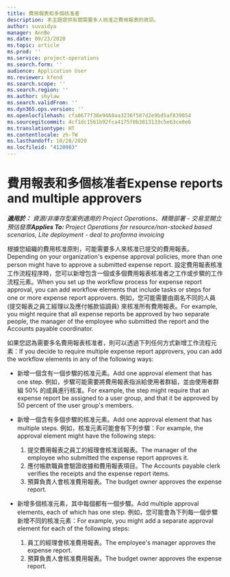 ```yaml
---
title: 費用報表和多個核准者
description: 本主題提供有關需要多人核准之費用報表的資訊。
author: suvaidya
manager: AnnBe
ms.date: 09/23/2020
ms.topic: article
ms.prod: ''
ms.service: project-operations
ms.search.form: ''
audience: Application User
ms.reviewer: kfend
ms.search.scope: ''
ms.search.region: ''
ms.author: shylaw
ms.search.validFrom: ''
ms.dyn365.ops.version: ''
ms.openlocfilehash: cfa8677f38e9468aa3236f587d2e9bd5af839054
ms.sourcegitcommit: 4cf1dc1561b92fca4175f0b3813133c5e63ce8e6
ms.translationtype: HT
ms.contentlocale: zh-TW
ms.lasthandoff: 10/28/2020
ms.locfileid: "4120983"
---
```

# <a name="expense-reports-and-multiple-approvers"></a><span data-ttu-id="a6ffe-103">費用報表和多個核准者</span><span class="sxs-lookup"><span data-stu-id="a6ffe-103">Expense reports and multiple approvers</span></span>

<span data-ttu-id="a6ffe-104">_**適用於：** 資源/非庫存型案例適用的 Project Operations、精簡部署 - 交易至開立預估發票_</span><span class="sxs-lookup"><span data-stu-id="a6ffe-104">_**Applies To:** Project Operations for resource/non-stocked based scenarios, Lite deployment - deal to proforma invoicing_</span></span>

<span data-ttu-id="a6ffe-105">根據您組織的費用核准原則，可能需要多人來核准已提交的費用報表。</span><span class="sxs-lookup"><span data-stu-id="a6ffe-105">Depending on your organization's expense approval policies, more than one person might have to approve a submitted expense report.</span></span> <span data-ttu-id="a6ffe-106">設定費用報表核准工作流程程序時，您可以新增包含一個或多個費用報表核准者之工作或步驟的工作流程元素。</span><span class="sxs-lookup"><span data-stu-id="a6ffe-106">When you set up the workflow process for expense report approval, you can add workflow elements that include tasks or steps for one or more expense report approvers.</span></span> <span data-ttu-id="a6ffe-107">例如，您可能需要由兩名不同的人員 (提交報表之員工經理以及應付帳款協調員) 來核准所有費用報表。</span><span class="sxs-lookup"><span data-stu-id="a6ffe-107">For example, you might require that all expense reports be approved by two separate people, the manager of the employee who submitted the report and the Accounts payable coordinator.</span></span>

<span data-ttu-id="a6ffe-108">如果您認為需要多名費用報表核准者，則可以透過下列任何方式新增工作流程元素：</span><span class="sxs-lookup"><span data-stu-id="a6ffe-108">If you decide to require multiple expense report approvers, you can add the workflow elements in any of the following ways:</span></span>

- <span data-ttu-id="a6ffe-109">新增一個含有一個步驟的核准元素。</span><span class="sxs-lookup"><span data-stu-id="a6ffe-109">Add one approval element that has one step.</span></span> <span data-ttu-id="a6ffe-110">例如，步驟可能需要將費用報表指派給使用者群組，並由使用者群組 50% 的成員進行核准。</span><span class="sxs-lookup"><span data-stu-id="a6ffe-110">For example, the step might require that an expense report be assigned to a user group, and that it be approved by 50 percent of the user group's members.</span></span>
- <span data-ttu-id="a6ffe-111">新增一個含有多個步驟的核准元素。</span><span class="sxs-lookup"><span data-stu-id="a6ffe-111">Add one approval element that has multiple steps.</span></span> <span data-ttu-id="a6ffe-112">例如，核准元素可能會有下列步驟：</span><span class="sxs-lookup"><span data-stu-id="a6ffe-112">For example, the approval element might have the following steps:</span></span>

    1. <span data-ttu-id="a6ffe-113">提交費用報表之員工的經理會核准該報表。</span><span class="sxs-lookup"><span data-stu-id="a6ffe-113">The manager of the employee who submitted the expense report approves it.</span></span>
    2. <span data-ttu-id="a6ffe-114">應付帳款職員會驗證收據和費用報表項目。</span><span class="sxs-lookup"><span data-stu-id="a6ffe-114">The Accounts payable clerk verifies the receipts and the expense report items.</span></span>
    3. <span data-ttu-id="a6ffe-115">預算負責人會核准費用報表。</span><span class="sxs-lookup"><span data-stu-id="a6ffe-115">The budget owner approves the expense report.</span></span>

- <span data-ttu-id="a6ffe-116">新增多個核准元素，其中每個都有一個步驟。</span><span class="sxs-lookup"><span data-stu-id="a6ffe-116">Add multiple approval elements, each of which has one step.</span></span> <span data-ttu-id="a6ffe-117">例如，您可能會為下列每一個步驟新增不同的核准元素：</span><span class="sxs-lookup"><span data-stu-id="a6ffe-117">For example, you might add a separate approval element for each of the following steps:</span></span>

    1. <span data-ttu-id="a6ffe-118">員工的經理會核准費用報表。</span><span class="sxs-lookup"><span data-stu-id="a6ffe-118">The employee's manager approves the expense report.</span></span>
    2. <span data-ttu-id="a6ffe-119">預算負責人會核准費用報表。</span><span class="sxs-lookup"><span data-stu-id="a6ffe-119">The budget owner approves the expense report.</span></span>
